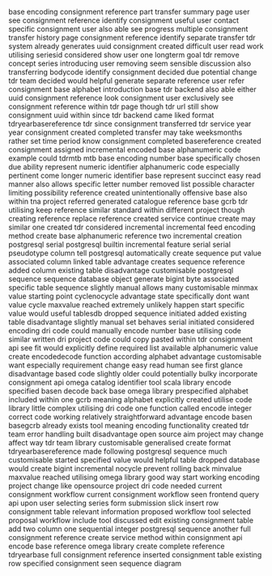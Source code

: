 base encoding consignment reference part transfer summary page user see consignment reference identify consignment useful user contact specific consignment user also able see progress multiple consignment transfer history page consignment reference identify separate transfer tdr system already generates uuid consignment created difficult user read work utilising seriesid considered show user one longterm goal tdr remove concept series introducing user removing seem sensible discussion also transferring bodycode identify consignment decided due potential change tdr team decided would helpful generate separate reference user refer consignment base alphabet introduction base tdr backend also able either uuid consignment reference look consignment user exclusively see consignment reference within tdr page though tdr url still show consignment uuid within since tdr backend came liked format tdryearbasereference tdr since consignment transferred tdr service year year consignment created completed transfer may take weeksmonths rather set time period know consignment completed basereference created consignment assigned incremental encoded base alphanumeric code example could tdrmtb mtb base encoding number base specifically chosen due ability represent numeric identifier alphanumeric code especially pertinent come longer numeric identifier base represent succinct easy read manner also allows specific letter number removed list possible character limiting possibility reference created unintentionally offensive base also within tna project referred generated catalogue reference base gcrb tdr utilising keep reference similar standard within different project though creating reference replace reference created service continue create may similar one created tdr considered incremental incremental feed encoding method create base alphanumeric reference two incremental creation postgresql serial postgresql builtin incremental feature serial serial pseudotype column tell postgresql automatically create sequence put value associated column linked table advantage creates sequence reference added column existing table disadvantage customisable postgresql sequence sequence database object generate bigint byte associated specific table sequence slightly manual allows many customisable minmax value starting point cyclenocycle advantage state specifically dont want value cycle maxvalue reached extremely unlikely happen start specific value would useful tablesdb dropped sequence initiated added existing table disadvantage slightly manual set behaves serial initiated considered encoding dri code could manually encode number base utilising code similar written dri project code could copy pasted within tdr consignment api see fit would explicitly define required list available alphanumeric value create encodedecode function according alphabet advantage customisable want especially requirement change easy read human see first glance disadvantage based code slightly older could potentially bulky incorporate consignment api omega catalog identifier tool scala library encode specified basen decode back base omega library prespecified alphabet included within one gcrb meaning alphabet explicitly created utilise code library little complex utilising dri code one function called encode integer correct code working relatively straightforward advantage encode basen basegcrb already exists tool meaning encoding functionality created tdr team error handling built disadvantage open source aim project may change affect way tdr team library customisable generalised create format tdryearbasereference made following postgresql sequence much customisable started specified value would helpful table dropped database would create bigint incremental nocycle prevent rolling back minvalue maxvalue reached utilising omega library good way start working encoding project change like opensource project dri code needed current consignment workflow current consignment workflow seen frontend query api upon user selecting series form submission slick insert row consignment table relevant information proposed workflow tool selected proposal workflow include tool discussed edit existing consignment table add two column one sequential integer postgresql sequence another full consignment reference create service method within consignment api encode base reference omega library create complete reference tdryearbase full consignment reference inserted consignment table existing row specified consignment seen sequence diagram